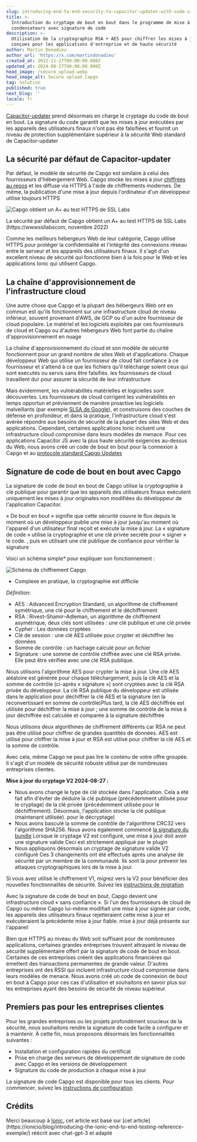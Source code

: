 ```yaml
---
slug: introducing-end-to-end-security-to-capacitor-updater-with-code-signing
title: >-
  Introduction du cryptage de bout en bout dans le programme de mise à jour des
  condensateurs avec signature de code
description: >-
  Utilisation de la cryptographie RSA + AES pour chiffrer les mises à jour,
  conçues pour les applications d'entreprise et de haute sécurité
author: Martin Donadieu
author_url: 'https://x.com/martindonadieu'
created_at: 2022-11-27T00:00:00.000Z
updated_at: 2024-08-27T00:00:00.000Z
head_image: /secure_upload.webp
head_image_alt: Secure upload Capgo
tag: Solution
published: true
next_blog: ''
locale: fr
---
```


[Capacitor-updater](https://githubcom/Cap-go/capacitor-updater/) prend désormais en charge le cryptage du code de bout en bout. La signature du code garantit que les mises à jour exécutées par les appareils des utilisateurs finaux n'ont pas été falsifiées et fournit un niveau de protection supplémentaire supérieur à la sécurité Web standard de Capacitor-updater

## La sécurité par défaut de Capacitor-updater

Par défaut, le modèle de sécurité de Capgo est similaire à celui des fournisseurs d'hébergement Web. Capgo stocke les mises à jour [chiffrées au repos](https://cloudgooglecom/docs/security/encryption/default-encryption/) et les diffuse via HTTPS à l'aide de chiffrements modernes. De même, la publication d'une mise à jour depuis l'ordinateur d'un développeur utilise toujours HTTPS

![Capgo obtient un A+ au test HTTPS de SSL Labs](/ssllabs_reportwebp)

La sécurité par défaut de Capgo obtient un A+ au test HTTPS de SSL Labs (https://wwwssllabscom, novembre 2022)

Comme les meilleurs hébergeurs Web de leur catégorie, Capgo utilise HTTPS pour protéger la confidentialité et l'intégrité des connexions réseau entre le serveur et les appareils des utilisateurs finaux. Il s'agit d'un excellent niveau de sécurité qui fonctionne bien à la fois pour le Web et les applications Ionic qui utilisent Capgo.

## La chaîne d'approvisionnement de l'infrastructure cloud

Une autre chose que Capgo et la plupart des hébergeurs Web ont en commun est qu'ils fonctionnent sur une infrastructure cloud de niveau inférieur, souvent provenant d'AWS, de GCP ou d'un autre fournisseur de cloud populaire. Le matériel et les logiciels exploités par ces fournisseurs de cloud et Capgo ou d'autres hébergeurs Web font partie du chaîne d'approvisionnement en nuage

La chaîne d'approvisionnement du cloud et son modèle de sécurité fonctionnent pour un grand nombre de sites Web et d'applications. Chaque développeur Web qui utilise un fournisseur de cloud fait confiance à ce fournisseur et s'attend à ce que les fichiers qu'il télécharge soient ceux qui sont exécutés ou servis sans être falsifiés. les fournisseurs de cloud travaillent dur pour assurer la sécurité de leur infrastructure

Mais évidemment, les vulnérabilités matérielles et logicielles sont découvertes. Les fournisseurs de cloud corrigent les vulnérabilités en temps opportun et préviennent de manière proactive les logiciels malveillants (par exemple [SLSA de Google](https://securitygoogleblogcom/2021/06/introducing-slsa-end-to-end-frameworkhtml/ )), et construisons des couches de défense en profondeur, et dans la pratique, l'infrastructure cloud s'est avérée répondre aux besoins de sécurité de la plupart des sites Web et des applications. Cependant, certaines applications Ionic incluent une infrastructure cloud compromise dans leurs modèles de menace. Pour ces applications Capacitor JS avec la plus haute sécurité exigences au-dessus du Web, nous avons créé un code de bout en bout pour la connexion à Capgo et au [protocole standard Capgo Updates](/docs/self-hosted/auto-update/update-endpoint/)

## Signature de code de bout en bout avec Capgo

La signature de code de bout en bout de Capgo utilise la cryptographie à clé publique pour garantir que les appareils des utilisateurs finaux exécutent uniquement les mises à jour originales non modifiées du développeur de l'application Capacitor.

« De bout en bout » signifie que cette sécurité couvre le flux depuis le moment où un développeur publie une mise à jour jusqu'au moment où l'appareil d'un utilisateur final reçoit et exécute la mise à jour. La « signature de code » utilise la cryptographie et une clé privée secrète pour « signer » le code. , puis en utilisant une clé publique de confiance pour vérifier la signature

Voici un schéma simple* pour expliquer son fonctionnement :

![Schéma de chiffrement Capgo](/encryption_flowwebp)

* Complexe en pratique, la cryptographie est difficile

*Définition*:
- AES : Advanced Encryption Standard, un algorithme de chiffrement symétrique, une clé pour le chiffrement et le déchiffrement
- RSA : Rivest–Shamir–Adleman, un algorithme de chiffrement asymétrique, deux clés sont utilisées : une clé publique et une clé privée
- Cypher : Les données cryptées
- Clé de session : une clé AES utilisée pour crypter et déchiffrer les données
- Somme de contrôle : un hachage calculé pour un fichier
- Signature : une somme de contrôle chiffrée avec une clé RSA privée. Elle peut être vérifiée avec une clé RSA publique. 

Nous utilisons l'algorithme AES pour crypter la mise à jour. Une clé AES aléatoire est générée pour chaque téléchargement, puis la clé AES et la somme de contrôle (ci-après « signature ») sont cryptées avec la clé RSA privée du développeur. La clé RSA publique du développeur est utilisée dans le application pour déchiffrer la clé AES et la signature (en la reconvertissant en somme de contrôle)Plus tard, la clé AES déchiffrée est utilisée pour déchiffrer la mise à jour ; une somme de contrôle de la mise à jour déchiffrée est calculée et comparée à la signature déchiffrée

Nous utilisons deux algorithmes de chiffrement différents car RSA ne peut pas être utilisé pour chiffrer de grandes quantités de données. AES est utilisé pour chiffrer la mise à jour et RSA est utilisé pour chiffrer la clé AES et la somme de contrôle.

Avec cela, même Capgo ne peut pas lire le contenu de votre offre groupée. Il s'agit d'un modèle de sécurité robuste utilisé par de nombreuses entreprises clientes.

**Mise à jour du cryptage V2 2024-08-27 :**
- Nous avons changé le type de clé stockée dans l'application. Cela a été fait afin d'éviter de déduire la clé publique (précédemment utilisée pour le cryptage) de la clé privée (précédemment utilisée pour le déchiffrement). Désormais, l'application stocke la clé publique (maintenant utilisée). pour le décryptage)
- Nous avons basculé la somme de contrôle de l'algorithme CRC32 vers l'algorithme SHA256. Nous avons également commencé [la signature du bundle](https://enwikipediaorg/wiki/RSA_(cryptosystem)#Signing_messages) Lorsque le cryptage V2 est configuré, une mise à jour doit avoir une signature valide Ceci est strictement appliqué par le plugin
- Nous appliquons désormais un cryptage de signature valide V2 configuré
Ces 3 changements ont été effectués après une analyse de sécurité par un membre de la communauté. Ils sont là pour prévenir les attaques cryptographiques lors de la mise à jour.

Si vous avez utilisé le chiffrement V1, migrez vers la V2 pour bénéficier des nouvelles fonctionnalités de sécurité. Suivez les [instructions de migration](/docs/cli/migrations/encryption/)

Avec la signature de code de bout en bout, Capgo devient une infrastructure cloud « sans confiance ». Si l'un des fournisseurs de cloud de Capgo ou même Capgo lui-même modifiait une mise à jour signée par code, les appareils des utilisateurs finaux rejetteraient cette mise à jour et exécuteraient la précédente mise à jour fiable. mise à jour déjà présente sur l'appareil

Bien que HTTPS au niveau du Web soit suffisant pour de nombreuses applications, certaines grandes entreprises trouvent attrayant le niveau de sécurité supplémentaire offert par la signature de code de bout en bout. Certaines de ces entreprises créent des applications financières qui émettent des transactions permanentes de grande valeur. D'autres entreprises ont des RSSI qui incluent infrastructure cloud compromise dans leurs modèles de menace. Nous avons créé un code de connexion de bout en bout à Capgo pour ces cas d'utilisation et souhaitons en savoir plus sur les entreprises ayant des besoins de sécurité de niveau supérieur.

## Premiers pas pour les entreprises clientes

Pour les grandes entreprises ou les projets profondément soucieux de la sécurité, nous souhaitons rendre la signature de code facile à configurer et à maintenir. À cette fin, nous proposons désormais les fonctionnalités suivantes :

- Installation et configuration rapides du certificat
- Prise en charge des serveurs de développement de signature de code avec Capgo et les versions de développement
- Signature du code de production à chaque mise à jour

La signature de code Capgo est disponible pour tous les clients. Pour commencer, suivez les [instructions de configuration](/docs/cli/commands/#end-to-end-encryption-trustless)

## Crédits

Merci beaucoup à [Ionic](https://ioniccom/), cet article est basé sur [cet article](https://ionicio/blog/introducing-the-ionic-end-to-end-testing-reference- exemple/) réécrit avec chat-gpt-3 et adapté